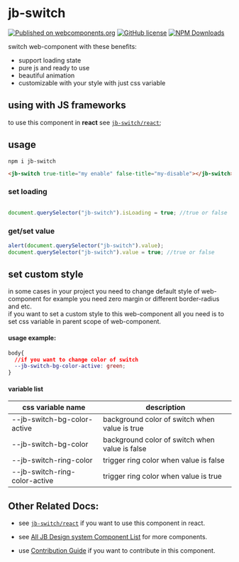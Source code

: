 # jb-switch


[![Published on webcomponents.org](https://img.shields.io/badge/webcomponents.org-published-blue.svg)](https://www.webcomponents.org/element/jb-switch)
[![GitHub license](https://img.shields.io/badge/license-MIT-brightgreen.svg)](https://raw.githubusercontent.com/javadbat/jb-switch/main/LICENSE)
[![NPM Downloads](https://img.shields.io/npm/dw/jb-switch)](https://www.npmjs.com/package/jb-switch)

switch web-component with these benefits:

- support loading state
- pure js and ready to use
- beautiful animation
- customizable with your style with just css variable

## using with JS frameworks

to use this component in **react** see [`jb-switch/react`](https://github.com/javadbat/jb-switch/tree/main/react);

## usage
```terminal
npm i jb-switch
```

```html
<jb-switch true-title="my enable" false-title="my-disable"></jb-switch>
```
### set loading
```javascript

document.querySelector("jb-switch").isLoading = true; //true or false

```
### get/set value
```javascript
alert(document.querySelector("jb-switch").value);
document.querySelector("jb-switch").value = true; //true or false

```
## set custom style

in some cases in your project you need to change default style of web-component for example you need zero margin or different border-radius and etc.    
if you want to set a custom style to this web-component all you need is to set css variable in parent scope of web-component.
#### usage example:

```css
body{
  //if you want to change color of switch 
  --jb-switch-bg-color-active: green;
}
```
#### variable list
 
| css variable name                             | description                                                               |
| -------------                                 | -------------                                                             |
| --jb-switch-bg-color-active                   | background color of switch when value is true                             |
| --jb-switch-bg-color                          | background color of switch when value is false                            |
| --jb-switch-ring-color                        | trigger ring color when value is false                                    |
| --jb-switch-ring-color-active                 | trigger ring color when value is true                                     |

## Other Related Docs:

- see [`jb-switch/react`](https://github.com/javadbat/jb-switch/tree/main/react) if you want to use this component in react.

- see [All JB Design system Component List](https://github.com/javadbat/design-system/blob/master/docs/component-list.md) for more components.

- use [Contribution Guide](https://github.com/javadbat/design-system/blob/master/docs/contribution-guide.md) if you want to contribute in this component.